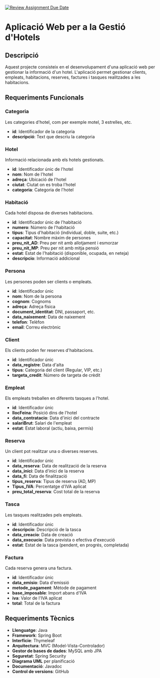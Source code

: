 [![Review Assignment Due Date](https://classroom.github.com/assets/deadline-readme-button-22041afd0340ce965d47ae6ef1cefeee28c7c493a6346c4f15d667ab976d596c.svg)](https://classroom.github.com/a/bPhE_QF-)
# Aplicació Web per a la Gestió d'Hotels

## Descripció
Aquest projecte consisteix en el desenvolupament d'una aplicació web per gestionar la informació d'un hotel. L'aplicació permet gestionar clients, empleats, habitacions, reserves, factures i tasques realitzades a les habitacions.

## Requeriments Funcionals

### Categoria
Les categories d'hotel, com per exemple motel, 3 estrelles, etc.

- **id**: Identificador de la categoria
- **descripció**: Text que descriu la categoria

### Hotel
Informació relacionada amb els hotels gestionats.

- **id**: Identificador únic de l'hotel
- **nom**: Nom de l'hotel
- **adreça**: Ubicació de l'hotel
- **ciutat**: Ciutat on es troba l'hotel
- **categoria**: Categoria de l'hotel

### Habitació
Cada hotel disposa de diverses habitacions.

- **id**: Identificador únic de l'habitació
- **numero**: Número de l'habitació
- **tipus**: Tipus d'habitació (individual, doble, suite, etc.)
- **capacitat**: Nombre màxim de persones
- **preu_nit_AD**: Preu per nit amb allotjament i esmorzar
- **preu_nit_MP**: Preu per nit amb mitja pensió
- **estat**: Estat de l'habitació (disponible, ocupada, en neteja)
- **descripcio**: Informació addicional

### Persona
Les persones poden ser clients o empleats.

- **id**: Identificador únic
- **nom**: Nom de la persona
- **cognom**: Cognoms
- **adreça**: Adreça física
- **document_identitat**: DNI, passaport, etc.
- **data_naixement**: Data de naixement
- **telefon**: Telèfon
- **email**: Correu electrònic

### Client
Els clients poden fer reserves d'habitacions.

- **id**: Identificador únic
- **data_registre**: Data d'alta
- **tipus**: Categoria del client (Regular, VIP, etc.)
- **targeta_credit**: Número de targeta de crèdit

### Empleat
Els empleats treballen en diferents tasques a l'hotel.

- **id**: Identificador únic
- **llocFeina**: Posició dins de l'hotel
- **data_contratacio**: Data d'inici del contracte
- **salariBrut**: Salari de l'empleat
- **estat**: Estat laboral (actiu, baixa, permís)

### Reserva
Un client pot realitzar una o diverses reserves.

- **id**: Identificador únic
- **data_reserva**: Data de realització de la reserva
- **data_inici**: Data d'inici de la reserva
- **data_fi**: Data de finalització
- **tipus_reserva**: Tipus de reserva (AD, MP)
- **Tipus_IVA**: Percentatge d'IVA aplicat
- **preu_total_reserva**: Cost total de la reserva

### Tasca
Les tasques realitzades pels empleats.

- **id**: Identificador únic
- **descripcio**: Descripció de la tasca
- **data_creacio**: Data de creació
- **data_execucio**: Data prevista o efectiva d'execució
- **estat**: Estat de la tasca (pendent, en progrés, completada)

### Factura
Cada reserva genera una factura.

- **id**: Identificador únic
- **data_emisio**: Data d'emissió
- **metode_pagament**: Mètode de pagament
- **base_imposable**: Import abans d'IVA
- **iva**: Valor de l'IVA aplicat
- **total**: Total de la factura

## Requeriments Tècnics

- **Llenguatge**: Java
- **Framework**: Spring Boot
- **Interfície**: Thymeleaf
- **Arquitectura**: MVC (Model-Vista-Controlador)
- **Gestor de bases de dades**: MySQL amb JPA
- **Seguretat**: Spring Security
- **Diagrama UML** per planificació
- **Documentació**: Javadoc
- **Control de versions**: GitHub



